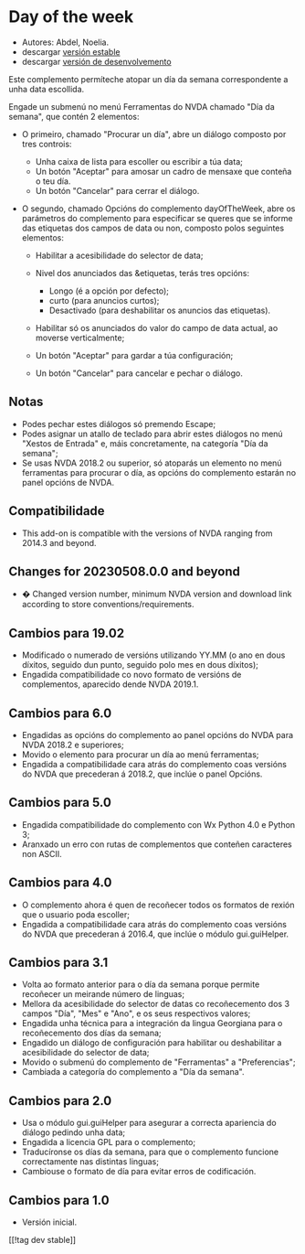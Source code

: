 # Day of the week #

* Autores: Abdel, Noelia.
* descargar [versión estable][1]
* descargar [versión de desenvolvemento][2]

Este complemento permíteche atopar un día da semana correspondente a unha
data escollida.

Engade un submenú no menú Ferramentas do NVDA chamado "Día da semana", que
contén 2 elementos:

* O primeiro, chamado "Procurar un día", abre un diálogo composto por tres
  controis:

    * Unha caixa de lista para escoller ou escribir a túa data;
    * Un botón "Aceptar" para amosar un cadro de mensaxe que conteña o teu
      día.
    * Un botón "Cancelar" para cerrar el diálogo.

* O segundo, chamado Opcións do complemento dayOfTheWeek, abre os parámetros
  do complemento para especificar se queres que se informe das etiquetas dos
  campos de data ou non, composto polos seguintes elementos:

    * Habilitar a acesibilidade do selector de data;
    * Nivel dos anunciados das &etiquetas, terás tres opcións:

        * Longo (é a opción por defecto);
        * curto (para anuncios curtos);
        * Desactivado (para deshabilitar os anuncios das etiquetas).

    * Habilitar só os anunciados do valor do campo de data actual, ao
      moverse verticalmente;
    * Un botón "Aceptar" para gardar a túa configuración;
    * Un botón "Cancelar" para cancelar e pechar o diálogo.

## Notas ##

* Podes pechar estes diálogos só premendo Escape;
* Podes asignar un atallo de teclado para abrir estes diálogos no menú
  "Xestos de Entrada" e, máis concretamente, na categoría "Día da semana";
* Se usas NVDA 2018.2 ou superior, só atoparás un elemento no menú
  ferramentas para procurar o día, as opcións do complemento estarán no
  panel opcións de NVDA.

## Compatibilidade ##

* This add-on is compatible with the versions of NVDA ranging from 2014.3
  and beyond.

## Changes for 20230508.0.0 and beyond ##

* � Changed version number, minimum NVDA version and download link according
  to store conventions/requirements.

## Cambios para 19.02 ##

* Modificado o numerado de versións utilizando YY.MM (o ano en dous díxitos,
  seguido dun punto, seguido polo mes en dous díxitos);
* Engadida compatibilidade co novo formato de versións de complementos,
  aparecido dende NVDA 2019.1.

## Cambios para 6.0 ##

* Engadidas as opcións do complemento ao panel opcións do NVDA para NVDA
  2018.2 e superiores;
* Movido o elemento para procurar un día ao menú ferramentas;
* Engadida a compatibilidade cara atrás do complemento coas versións do NVDA
  que precederan á 2018.2, que inclúe o panel Opcións.

## Cambios para 5.0 ##

* Engadida compatibilidade do complemento con Wx Python 4.0 e Python 3;
* Aranxado un erro con rutas de complementos que conteñen caracteres non
  ASCII.

## Cambios para 4.0 ##

* O complemento ahora é quen de recoñecer todos os formatos de rexión que o
  usuario poda escoller;
* Engadida a compatibilidade cara atrás do complemento coas versións do NVDA
  que precederan á 2016.4, que inclúe o módulo gui.guiHelper.

## Cambios para 3.1 ##

* Volta ao formato anterior para o día da semana porque permite recoñecer un
  meirande número de linguas;
* Mellora da acesibilidade do selector de datas co recoñecemento dos 3
  campos "Día", "Mes" e "Ano", e os seus respectivos valores;
* Engadida unha técnica para a integración da lingua Georgiana para o
  recoñecemento dos días da semana;
* Engadido un diálogo de configuración para habilitar ou deshabilitar a
  acesibilidade do selector de data;
* Movido o submenú do complemento de "Ferramentas" a "Preferencias";
* Cambiada a categoría do complemento a "Día da semana".

## Cambios para 2.0 ##

* Usa o módulo gui.guiHelper para asegurar a correcta apariencia do diálogo
  pedindo unha data;
* Engadida a licencia GPL para o complemento;
* Traducíronse os días da semana, para que o complemento funcione
  correctamente nas distintas linguas;
* Cambiouse o formato de día para evitar erros de codificación.

## Cambios para 1.0 ##

* Versión inicial.

[[!tag dev stable]]

[1]: https://www.nvaccess.org/addonStore/legacy?file=dayOfTheWeek

[2]: https://www.nvaccess.org/addonStore/legacy?file=dayOfTheWeek
